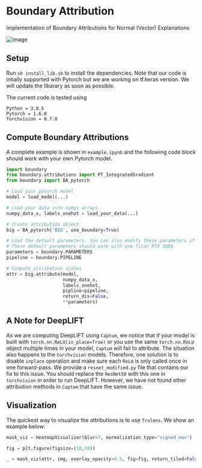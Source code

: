 # Boundary Attribution
Implementation of Boundary Attributions for Normal (Vector) Explanations

![image](media/demo.png)

## Setup
Run `sh install_lib.sh` to install the dependencies. Note that our code is intially supported with Pytorch but we are working on tf.keras version. We will update the libarary as soon as possible. 

The current code is tested using 
```
Python = 3.8.5
Pytorch = 1.6.0
Torchvision = 0.7.0
```

## Compute Boundary Attributions

A complete example is shown in `example.ipynb` and the following code block should work with your own Pytorch model.

```python
import boundary
from boundary.attributions import PT_IntegratedGradient
from boundary import BA_pytorch

# Load your pytorch model
model = load_model(...) 

# Load your data into numpy arrays
numpy_data_x, labels_onehot = load_your_data(...)

# Create attribution object 
big = BA_pytorch('BIG', use_boundary=True)

# Load the default parameters. You can also modify these parameters if needed. 
# These default parameters should work with one Titan RTX 3080.
parameters = boundary.PARAMETERS
pipeline = boundary.PIPELINE

# Compute attribution scores
attr = big.attribute(model,
                     numpy_data_x,
                     labels_onehot,
                     pipline=pipeline,
                     return_dis=False,
                     **parameters)
```


## A Note for DeepLIFT
As we are computing DeepLIFT using `Captum`, we notice that if your model is built with `torch.nn.ReLU(in_place=True)` or you use the same `torch.nn.ReLU` object multiple times in your model, `Captum` will fail to attribute. The situation also happens to the `torchvision` models. Therefore, one solution is to disable `inplace` operation and make sure each `ReLU` is only called once in one forward-pass. We provide a `resnet_modified.py` file that contains our fix to this issue. You should replace the `ResNet50` with this one in `torchvision` in order to run DeepLIFT. However, we have not found other attribution methods in `Captum` that have the same issue. 

## Visualization

The quickest way to visualize the attributions is to use `Trulens`. We show an example below:

```python
mask_viz = HeatmapVisualizer(blur=7, normalization_type="signed_max")

fig = plt.figure(figsize=(10,10))

_ = mask_viz(attr, img, overlay_opacity=0.5, fig=fig, return_tiled=False)
```













